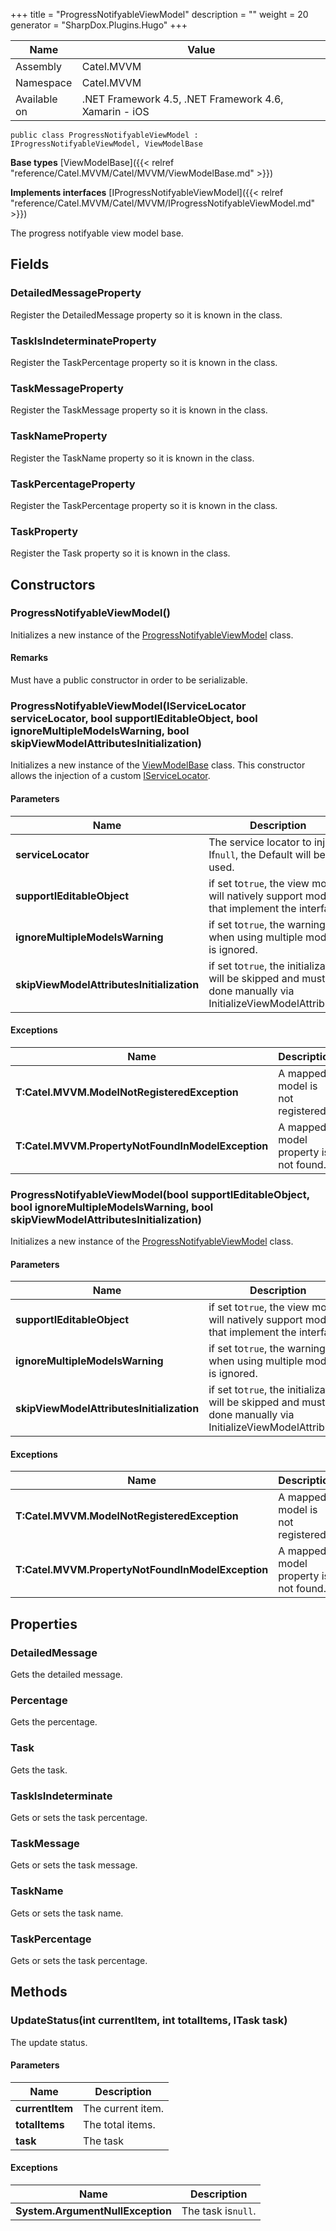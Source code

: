 

+++
title = "ProgressNotifyableViewModel" 
description = ""
weight = 20
generator = "SharpDox.Plugins.Hugo"
+++

Name|Value
---|---
Assembly|Catel.MVVM
Namespace|Catel.MVVM
Available on|.NET Framework 4.5, .NET Framework 4.6, Xamarin - iOS

```
public class ProgressNotifyableViewModel : IProgressNotifyableViewModel, ViewModelBase
```

**Base types**
[ViewModelBase]({{< relref "reference/Catel.MVVM/Catel/MVVM/ViewModelBase.md" >}})

**Implements interfaces**
[IProgressNotifyableViewModel]({{< relref "reference/Catel.MVVM/Catel/MVVM/IProgressNotifyableViewModel.md" >}})

The progress notifyable view model base.

## Fields

### DetailedMessageProperty

Register the DetailedMessage property so it is known in the class.

### TaskIsIndeterminateProperty

Register the TaskPercentage property so it is known in the class.

### TaskMessageProperty

Register the TaskMessage property so it is known in the class.

### TaskNameProperty

Register the TaskName property so it is known in the class.

### TaskPercentageProperty

Register the TaskPercentage property so it is known in the class.

### TaskProperty

Register the Task property so it is known in the class.

## Constructors

### ProgressNotifyableViewModel()

Initializes a new instance of the [ProgressNotifyableViewModel](#) class.

#### Remarks

Must have a public constructor in order to be serializable.

### ProgressNotifyableViewModel(IServiceLocator serviceLocator, bool supportIEditableObject, bool ignoreMultipleModelsWarning, bool skipViewModelAttributesInitialization)

Initializes a new instance of the [ViewModelBase](#) class. This constructor allows the injection of a custom [IServiceLocator](#).

#### Parameters

Name|Description
---|---
**serviceLocator**|The service locator to inject. If`null`, the Default will be used.
**supportIEditableObject**|if set to`true`, the view model will natively support models that implement the interface.
**ignoreMultipleModelsWarning**|if set to`true`, the warning when using multiple models is ignored.
**skipViewModelAttributesInitialization**|if set to`true`, the initialization will be skipped and must be done manually via InitializeViewModelAttributes.

#### Exceptions

Name|Description
---|---
**T:Catel.MVVM.ModelNotRegisteredException**|A mapped model is not registered.
**T:Catel.MVVM.PropertyNotFoundInModelException**|A mapped model property is not found.

### ProgressNotifyableViewModel(bool supportIEditableObject, bool ignoreMultipleModelsWarning, bool skipViewModelAttributesInitialization)

Initializes a new instance of the [ProgressNotifyableViewModel](#) class.

#### Parameters

Name|Description
---|---
**supportIEditableObject**|if set to`true`, the view model will natively support models that implement the interface.
**ignoreMultipleModelsWarning**|if set to`true`, the warning when using multiple models is ignored.
**skipViewModelAttributesInitialization**|if set to`true`, the initialization will be skipped and must be done manually via InitializeViewModelAttributes.

#### Exceptions

Name|Description
---|---
**T:Catel.MVVM.ModelNotRegisteredException**|A mapped model is not registered.
**T:Catel.MVVM.PropertyNotFoundInModelException**|A mapped model property is not found.

## Properties

### DetailedMessage

Gets the detailed message.

### Percentage

Gets the percentage.

### Task

Gets the task.

### TaskIsIndeterminate

Gets or sets the task percentage.

### TaskMessage

Gets or sets the task message.

### TaskName

Gets or sets the task name.

### TaskPercentage

Gets or sets the task percentage.

## Methods

### UpdateStatus(int currentItem, int totalItems, ITask task)

The update status.

#### Parameters

Name|Description
---|---
**currentItem**|The current item.
**totalItems**|The total items.
**task**|The task

#### Exceptions

Name|Description
---|---
**System.ArgumentNullException**|The task is`null`.

